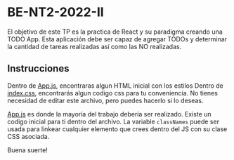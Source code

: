 # BE-NT2-2022-II

El objetivo de este TP es la practica de React y su paradigma creando una TODO App.
Esta aplicación debe ser capaz de agregar TODOs y determinar la cantidad de tareas realizadas así como las NO realizadas.

## Instrucciones

Dentro de [App.js](/App.js), encontraras algun HTML inicial con los estilos
Dentro de [index.css](/index.css), encontrarás algun codigo css para tu conveniencia. No tienes necesidad de editar este archivo, pero puedes hacerlo si lo deseas.

[App.js](/App.js)  es donde la mayoría del trabajo debería ser realizado. Existe un codigo inicial para ti dentro del archivo. La variable `classNames` puede ser usada para linkear cualquier elemento que crees dentro del JS con su clase CSS asociada.

Buena suerte!